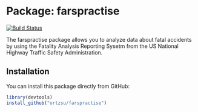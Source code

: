 
<!-- README.md is generated from README.Rmd. Please edit that file -->
Package: farspractise
=====================

[![Build Status](https://travis-ci.org/ortzsu/farspractise.svg?branch=master)](https://travis-ci.org/ortzsu/farspractise)

The farspractise package allows you to analyze data about fatal accidents by using the Fatality Analysis Reporting Sysetm from the US National Highway Traffic Safety Administration.

Installation
------------

You can install this package directly from GitHub:

``` r
library(devtools)
install_github("ortzsu/farspractise")
```
